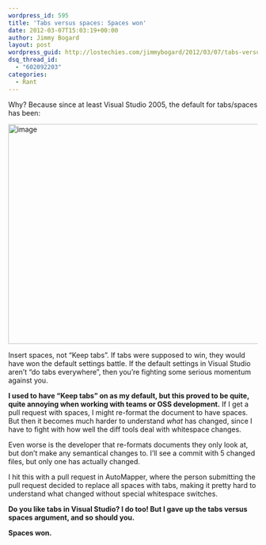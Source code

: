 ```yaml
---
wordpress_id: 595
title: 'Tabs versus spaces: Spaces won'
date: 2012-03-07T15:03:19+00:00
author: Jimmy Bogard
layout: post
wordpress_guid: http://lostechies.com/jimmybogard/2012/03/07/tabs-versus-spaces-spaces-won/
dsq_thread_id:
  - "602092203"
categories:
  - Rant
---
```

Why? Because since at least Visual Studio 2005, the default for tabs/spaces has been:

[<img style="background-image: none; border-bottom: 0px; border-left: 0px; padding-left: 0px; padding-right: 0px; display: inline; border-top: 0px; border-right: 0px; padding-top: 0px" title="image" border="0" alt="image" src="http://lostechies.com/content/jimmybogard/uploads/2012/03/image_thumb.png" width="761" height="444" />](http://lostechies.com/content/jimmybogard/uploads/2012/03/image.png)

Insert spaces, not “Keep tabs”. If tabs were supposed to win, they would have won the default settings battle. If the default settings in Visual Studio aren’t “do tabs everywhere”, then you’re fighting some serious momentum against you.

**I used to have “Keep tabs” on as my default, but this proved to be quite, quite annoying when working with teams or OSS development.** If I get a pull request with spaces, I might re-format the document to have spaces. But then it becomes much harder to understand _what_ has changed, since I have to fight with how well the diff tools deal with whitespace changes.

Even worse is the developer that re-formats documents they only look at, but don’t make any semantical changes to. I’ll see a commit with 5 changed files, but only one has actually changed.

I hit this with a pull request in AutoMapper, where the person submitting the pull request decided to replace all spaces with tabs, making it pretty hard to understand what changed without special whitespace switches.

**Do you like tabs in Visual Studio? I do too! But I gave up the tabs versus spaces argument, and so should you.**

**Spaces won.**